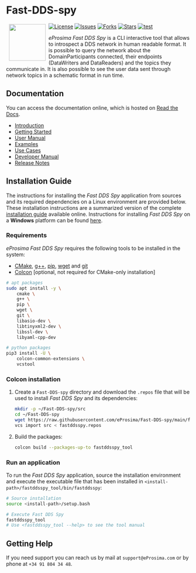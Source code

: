 # Fast-DDS-spy

<a href="http://www.eprosima.com"><img src="https://encrypted-tbn3.gstatic.com/images?q=tbn:ANd9GcSd0PDlVz1U_7MgdTe0FRIWD0Jc9_YH-gGi0ZpLkr-qgCI6ZEoJZ5GBqQ" align="left" hspace="8" vspace="2" width="100" height="100" ></a>

[![License](https://img.shields.io/github/license/eProsima/Fast-DDS-spy.svg)](https://opensource.org/licenses/Apache-2.0)
[![Issues](https://img.shields.io/github/issues/eProsima/Fast-DDS-spy.svg)](https://github.com/eProsima/Fast-DDS-spy/issues)
[![Forks](https://img.shields.io/github/forks/eProsima/Fast-DDS-spy.svg)](https://github.com/eProsima/Fast-DDS-spy/network/members)
[![Stars](https://img.shields.io/github/stars/eProsima/Fast-DDS-spy.svg)](https://github.com/eProsima/Fast-DDS-spy/stargazers)
[![test](https://github.com/eProsima/Fast-DDS-spy/actions/workflows/test.yml/badge.svg)](https://github.com/eProsima/Fast-DDS-spy/actions/workflows/test.yml)

*eProsima Fast DDS Spy* is a CLI interactive tool that allows to introspect a DDS network in human readable format.
It is possible to query the network about the DomainParticipants connected, their endpoints (DataWriters and DataReaders) and the topics they communicate in.
It is also possible to see the user data sent through network topics in a schematic format in run time.


## Documentation

You can access the documentation online, which is hosted on [Read the Docs](https://fast-dds-spy.readthedocs.io).

* [Introduction](https://fast-dds-spy.readthedocs.io/en/latest/rst/formalia/titlepage.html)
* [Getting Started](https://fast-dds-spy.readthedocs.io/en/latest/rst/getting_started/project_overview.html)
* [User Manual](https://fast-dds-spy.readthedocs.io/en/latest/rst/user_manual/user_interface.html)
* [Examples](https://fast-dds-spy.readthedocs.io/en/latest/rst/examples/echo_example.html)
* [Use Cases](https://fast-dds-spy.readthedocs.io/en/latest/rst/use_cases/ros_cloud.html)
* [Developer Manual](https://fast-dds-spy.readthedocs.io/en/latest/rst/developer_manual/installation/sources/linux.html)
* [Release Notes](https://fast-dds-spy.readthedocs.io/en/latest/rst/notes/notes.html)


## Installation Guide

The instructions for installing the *Fast DDS Spy* application from sources and its required dependencies on a Linux
environment are provided below. These installation instructions are a summarized version of the complete
[installation guide](https://fast-dds-spy.readthedocs.io/en/latest/rst/developer_manual/installation/sources/linux.html) available online. Instructions for installing *Fast DDS Spy* on a **Windows** platform can be found
[here](https://fast-dds-spy.readthedocs.io/en/latest/rst/developer_manual/installation/sources/windows.html).

### Requirements

*eProsima Fast DDS Spy* requires the following tools to be installed in the system:
* [CMake](https://cmake.org/), [g++](https://gcc.gnu.org/), [pip](https://pypi.org/project/pip/), [wget](https://www.gnu.org/software/wget/) and [git](https://git-scm.com/)
* [Colcon](https://colcon.readthedocs.io/en/released/) [optional, not required for CMake-only installation]

```bash
# apt packages
sudo apt install -y \
    cmake \
    g++ \
    pip \
    wget \
    git \
    libasio-dev \
    libtinyxml2-dev \
    libssl-dev \
    libyaml-cpp-dev

# python packages
pip3 install -U \
    colcon-common-extensions \
    vcstool
```

### Colcon installation

1. Create a `Fast-DDS-spy` directory and download the `.repos` file that will be used to install *Fast DDS Spy* and its dependencies:

    ```bash
    mkdir -p ~/Fast-DDS-spy/src
    cd ~/Fast-DDS-spy
    wget https://raw.githubusercontent.com/eProsima/Fast-DDS-spy/main/fastddsspy.repos
    vcs import src < fastddsspy.repos
    ```

2. Build the packages:

    ```bash
    colcon build --packages-up-to fastddsspy_tool
    ```

### Run an application

To run the *Fast DDS Spy* application, source the installation environment and execute the executable file that has been
installed in `<install-path>/fastddsspy_tool/bin/fastddsspy`:

```bash
# Source installation
source <install-path>/setup.bash

# Execute Fast DDS Spy
fastddsspy_tool
# Use <fastddsspy_tool --help> to see the tool manual
```

## Getting Help

If you need support you can reach us by mail at `support@eProsima.com` or by phone at `+34 91 804 34 48`.
